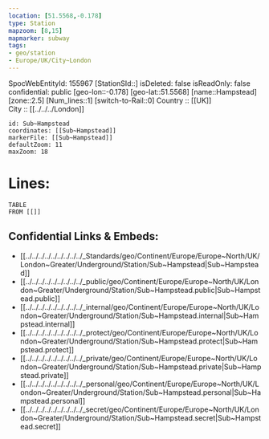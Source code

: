 ```yaml
---
location: [51.5568,-0.178] 
type: Station 
mapzoom: [8,15] 
mapmarker: subway 
tags:
- geo/station
- Europe/UK/City~London
---
```

SpocWebEntityId: 155967
[StationSId::] 
isDeleted: false
isReadOnly: false
confidential: public
[geo-lon::-0.178] 
[geo-lat::51.5568] 
[name::Hampstead] 
[zone::2.5] 
[Num_lines::1] 
[switch-to-Rail::0] 
Country :: [[UK]]  
City :: [[../../../London]]  


```leaflet
id: Sub~Hampstead
coordinates: [[Sub~Hampstead]] 
markerFile: [[Sub~Hampstead]] 
defaultZoom: 11 
maxZoom: 18
```


# Lines: 
```dataview
TABLE 
FROM [[]] 
```

## Confidential Links & Embeds: 
- [[../../../../../../../../../_Standards/geo/Continent/Europe/Europe~North/UK/London~Greater/Underground/Station/Sub~Hampstead|Sub~Hampstead]] 
- [[../../../../../../../../../_public/geo/Continent/Europe/Europe~North/UK/London~Greater/Underground/Station/Sub~Hampstead.public|Sub~Hampstead.public]] 
- [[../../../../../../../../../_internal/geo/Continent/Europe/Europe~North/UK/London~Greater/Underground/Station/Sub~Hampstead.internal|Sub~Hampstead.internal]] 
- [[../../../../../../../../../_protect/geo/Continent/Europe/Europe~North/UK/London~Greater/Underground/Station/Sub~Hampstead.protect|Sub~Hampstead.protect]] 
- [[../../../../../../../../../_private/geo/Continent/Europe/Europe~North/UK/London~Greater/Underground/Station/Sub~Hampstead.private|Sub~Hampstead.private]] 
- [[../../../../../../../../../_personal/geo/Continent/Europe/Europe~North/UK/London~Greater/Underground/Station/Sub~Hampstead.personal|Sub~Hampstead.personal]] 
- [[../../../../../../../../../_secret/geo/Continent/Europe/Europe~North/UK/London~Greater/Underground/Station/Sub~Hampstead.secret|Sub~Hampstead.secret]] 

